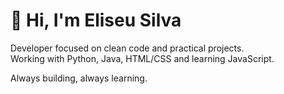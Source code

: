 # 👋 Hi, I'm Eliseu Silva

Developer focused on clean code and practical projects.  
Working with Python, Java, HTML/CSS and learning JavaScript.  

Always building, always learning.
